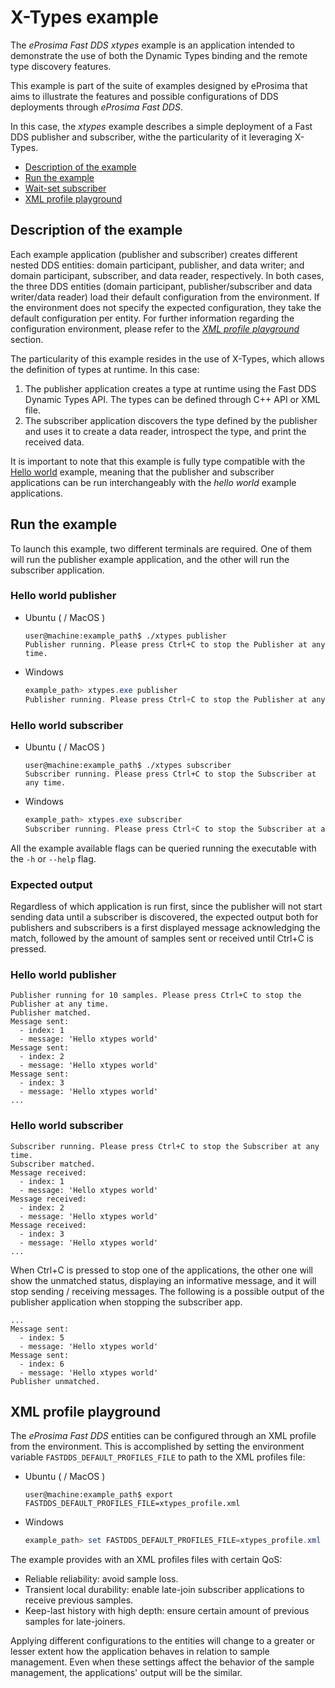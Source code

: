 # X-Types example

The *eProsima Fast DDS xtypes* example is an application intended to demonstrate the use of both the Dynamic Types binding and the remote type discovery features.

This example is part of the suite of examples designed by eProsima that aims to illustrate the features and possible configurations of DDS deployments through *eProsima Fast DDS*.

In this case, the *xtypes* example describes a simple deployment of a Fast DDS publisher and subscriber, withe the particularity of it leveraging X-Types.

* [Description of the example](#description-of-the-example)
* [Run the example](#run-the-example)
* [Wait-set subscriber](#wait-set-subscriber)
* [XML profile playground](#xml-profile-playground)

## Description of the example

Each example application (publisher and subscriber) creates different nested DDS entities: domain participant, publisher, and data writer; and domain participant, subscriber, and data reader, respectively.
In both cases, the three DDS entities (domain participant, publisher/subscriber and data writer/data reader) load their default configuration from the environment.
If the environment does not specify the expected configuration, they take the default configuration per entity.
For further information regarding the configuration environment, please refer to the *[XML profile playground](#xml-profile-playground)* section.

The particularity of this example resides in the use of X-Types, which allows the definition of types at runtime.
In this case:

1. The publisher application creates a type at runtime using the Fast DDS Dynamic Types API.
The types can be defined through C++ API or XML file.
2. The subscriber application discovers the type defined by the publisher and uses it to create a data reader, introspect the type, and print the received data.

It is important to note that this example is fully type compatible with the [Hello world](../hello_world/README.md) example, meaning that the publisher and subscriber applications can be run interchangeably with the *hello world* example applications.

## Run the example

To launch this example, two different terminals are required.
One of them will run the publisher example application, and the other will run the subscriber application.

### Hello world publisher

* Ubuntu ( / MacOS )

    ```shell
    user@machine:example_path$ ./xtypes publisher
    Publisher running. Please press Ctrl+C to stop the Publisher at any time.
    ```

* Windows

    ```powershell
    example_path> xtypes.exe publisher
    Publisher running. Please press Ctrl+C to stop the Publisher at any time.
    ```

### Hello world subscriber

* Ubuntu ( / MacOS )

    ```shell
    user@machine:example_path$ ./xtypes subscriber
    Subscriber running. Please press Ctrl+C to stop the Subscriber at any time.
    ```

* Windows

    ```powershell
    example_path> xtypes.exe subscriber
    Subscriber running. Please press Ctrl+C to stop the Subscriber at any time.
    ```

All the example available flags can be queried running the executable with the ``-h`` or ``--help`` flag.

### Expected output

Regardless of which application is run first, since the publisher will not start sending data until a subscriber is discovered, the expected output both for publishers and subscribers is a first displayed message acknowledging the match, followed by the amount of samples sent or received until Ctrl+C is pressed.

### Hello world publisher

```shell
Publisher running for 10 samples. Please press Ctrl+C to stop the Publisher at any time.
Publisher matched.
Message sent:
  - index: 1
  - message: 'Hello xtypes world'
Message sent:
  - index: 2
  - message: 'Hello xtypes world'
Message sent:
  - index: 3
  - message: 'Hello xtypes world'
...
```

### Hello world subscriber

```shell
Subscriber running. Please press Ctrl+C to stop the Subscriber at any time.
Subscriber matched.
Message received:
  - index: 1
  - message: 'Hello xtypes world'
Message received:
  - index: 2
  - message: 'Hello xtypes world'
Message received:
  - index: 3
  - message: 'Hello xtypes world'
...
```

When Ctrl+C is pressed to stop one of the applications, the other one will show the unmatched status, displaying an informative message, and it will stop sending / receiving messages.
The following is a possible output of the publisher application when stopping the subscriber app.

```shell
...
Message sent:
  - index: 5
  - message: 'Hello xtypes world'
Message sent:
  - index: 6
  - message: 'Hello xtypes world'
Publisher unmatched.
```

## XML profile playground

The *eProsima Fast DDS* entities can be configured through an XML profile from the environment.
This is accomplished by setting the environment variable ``FASTDDS_DEFAULT_PROFILES_FILE`` to path to the XML profiles file:

* Ubuntu ( / MacOS )

    ```shell
    user@machine:example_path$ export FASTDDS_DEFAULT_PROFILES_FILE=xtypes_profile.xml
    ```

* Windows

    ```powershell
    example_path> set FASTDDS_DEFAULT_PROFILES_FILE=xtypes_profile.xml
    ```

The example provides with an XML profiles files with certain QoS:

- Reliable reliability: avoid sample loss.
- Transient local durability: enable late-join subscriber applications to receive previous samples.
- Keep-last history with high depth: ensure certain amount of previous samples for late-joiners.

Applying different configurations to the entities will change to a greater or lesser extent how the application behaves in relation to sample management.
Even when these settings affect the behavior of the sample management, the applications' output will be the similar.
